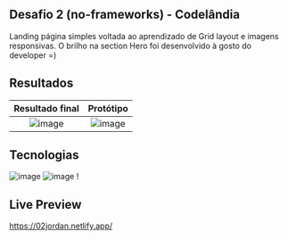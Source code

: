 ## Desafio 2 (no-frameworks) - Codelândia

Landing página simples voltada ao aprendizado de Grid layout e imagens responsivas. O brilho na section Hero foi desenvolvido à gosto do developer =)

## Resultados

Resultado final            | Protótipo
:-------------------------:|:-------------------------:
![image](https://i.imgur.com/gnBjC4T.png)  |  ![image](https://i.imgur.com/O2PiCEy.png)

## Tecnologias

![image](https://img.shields.io/badge/HTML5-E34F26?style=for-the-badge&logo=html5&logoColor=white) ![image](https://img.shields.io/badge/CSS3-1572B6?style=for-the-badge&logo=css3&logoColor=white) !

## Live Preview

https://02jordan.netlify.app/